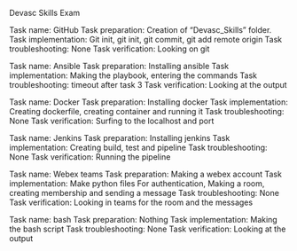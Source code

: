 Devasc Skills Exam

Task name: GitHub
Task preparation: Creation of “Devasc_Skills” folder.
Task implementation: Git init, git init, git commit, git add remote origin
Task troubleshooting: None
Task verification: Looking on git

Task name: Ansible
Task preparation: Installing ansible
Task implementation: Making the playbook, entering the commands
Task troubleshooting: timeout after task 3
Task verification: Looking at the output

Task name: Docker
Task preparation: Installing docker
Task implementation: Creating dockerfile, creating container and running it
Task troubleshooting: None
Task verification: Surfing to the localhost and port

Task name: Jenkins
Task preparation: Installing jenkins
Task implementation: Creating build, test and pipeline
Task troubleshooting: None
Task verification: Running the pipeline

Task name: Webex teams
Task preparation: Making a webex account
Task implementation: Make python files For authentication, Making a room, creating membership and sending a message
Task troubleshooting: None
Task verification: Looking in teams for the room and the messages

Task name: bash
Task preparation: Nothing
Task implementation: Making the bash script
Task troubleshooting: None
Task verification: Looking at the output
